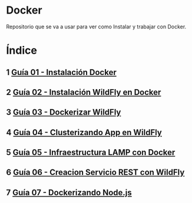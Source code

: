 # Docker   
Repositorio que se va a usar para ver como Instalar y trabajar con Docker.

# Índice
## 1 [Guía 01 - Instalación Docker](instalacion_docker/instalacion_docker.md)

## 2 [Guía 02 - Instalación WildFly en Docker](instalacion_wildfly_docker/instalacion_wildfly_docker.md)

## 3 [Guía 03 - Dockerizar WildFly](dokerizar_wildfly/dockerizar_wildfly.md)

## 4 [Guía 04 - Clusterizando App en WildFly](clusterizando_app_wildfly/clusterizando_app_wildfly.md)

## 5 [Guía 05 - Infraestructura LAMP con Docker](infraestructura_LAMP_docker/infraestructura_LAMP_docker.md)

## 6 [Guía 06 - Creacion Servicio REST con WildFly](servicio-rest-wildfly-clusterizado/servicio-rest-wildfly-clusterizado.md)

## 7 [Guía 07 - Dockerizando Node.js](dockerizando-nodeJs/dockerizando-nodeJs.md)



